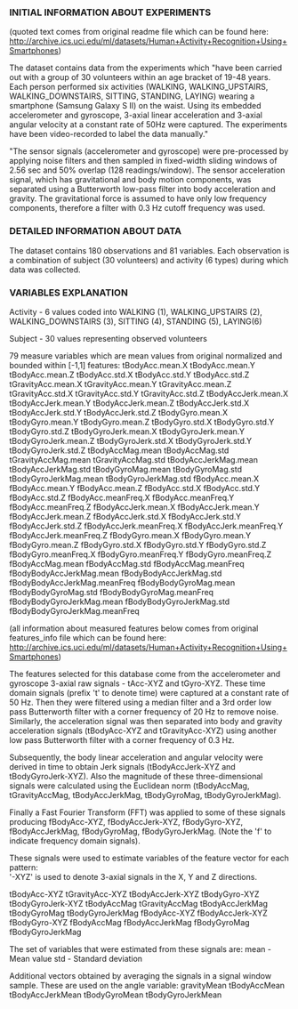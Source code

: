 ### INITIAL INFORMATION ABOUT EXPERIMENTS
(quoted text comes from original readme file which can be found here:
http://archive.ics.uci.edu/ml/datasets/Human+Activity+Recognition+Using+Smartphones)

The dataset contains data from the experiments which "have been carried out with a group of 30 volunteers within an age bracket of 19-48 years.
Each person performed six activities (WALKING, WALKING_UPSTAIRS, WALKING_DOWNSTAIRS, SITTING, STANDING, LAYING)
wearing a smartphone (Samsung Galaxy S II) on the waist.
Using its embedded accelerometer and gyroscope, 3-axial linear acceleration and 3-axial angular velocity
at a constant rate of 50Hz were captured.
The experiments have been video-recorded to label the data manually."

"The sensor signals (accelerometer and gyroscope) were pre-processed by applying noise filters
and then sampled in fixed-width sliding windows of 2.56 sec and 50% overlap (128 readings/window).
The sensor acceleration signal, which has gravitational and body motion components,
was separated using a Butterworth low-pass filter into body acceleration and gravity.
The gravitational force is assumed to have only low frequency components, therefore a filter
with 0.3 Hz cutoff frequency was used.



### DETAILED INFORMATION ABOUT DATA

The dataset contains 180 observations and 81 variables.
Each observation is a combination of subject (30 volunteers) and activity (6 types) during which data was collected.



### VARIABLES EXPLANATION

Activity - 6 values coded into WALKING (1), WALKING_UPSTAIRS (2), WALKING_DOWNSTAIRS (3), SITTING (4), STANDING (5), LAYING(6)

Subject - 30 values representing observed volunteers

79 measure variables which are mean values from original normalized and bounded within [-1,1] features:
  tBodyAcc.mean.X
  tBodyAcc.mean.Y
  tBodyAcc.mean.Z
  tBodyAcc.std.X
  tBodyAcc.std.Y
  tBodyAcc.std.Z
  tGravityAcc.mean.X
  tGravityAcc.mean.Y
  tGravityAcc.mean.Z
  tGravityAcc.std.X
  tGravityAcc.std.Y
  tGravityAcc.std.Z
  tBodyAccJerk.mean.X
  tBodyAccJerk.mean.Y
  tBodyAccJerk.mean.Z
  tBodyAccJerk.std.X
  tBodyAccJerk.std.Y
  tBodyAccJerk.std.Z
  tBodyGyro.mean.X
  tBodyGyro.mean.Y
  tBodyGyro.mean.Z
  tBodyGyro.std.X
  tBodyGyro.std.Y
  tBodyGyro.std.Z
  tBodyGyroJerk.mean.X
  tBodyGyroJerk.mean.Y
  tBodyGyroJerk.mean.Z
  tBodyGyroJerk.std.X
  tBodyGyroJerk.std.Y
  tBodyGyroJerk.std.Z
  tBodyAccMag.mean
  tBodyAccMag.std
  tGravityAccMag.mean
  tGravityAccMag.std
  tBodyAccJerkMag.mean
  tBodyAccJerkMag.std
  tBodyGyroMag.mean
  tBodyGyroMag.std
  tBodyGyroJerkMag.mean
  tBodyGyroJerkMag.std
  fBodyAcc.mean.X
  fBodyAcc.mean.Y
  fBodyAcc.mean.Z
  fBodyAcc.std.X
  fBodyAcc.std.Y
  fBodyAcc.std.Z
  fBodyAcc.meanFreq.X
  fBodyAcc.meanFreq.Y
  fBodyAcc.meanFreq.Z
  fBodyAccJerk.mean.X
  fBodyAccJerk.mean.Y
  fBodyAccJerk.mean.Z
  fBodyAccJerk.std.X
  fBodyAccJerk.std.Y
  fBodyAccJerk.std.Z
  fBodyAccJerk.meanFreq.X
  fBodyAccJerk.meanFreq.Y
  fBodyAccJerk.meanFreq.Z
  fBodyGyro.mean.X
  fBodyGyro.mean.Y
  fBodyGyro.mean.Z
  fBodyGyro.std.X
  fBodyGyro.std.Y
  fBodyGyro.std.Z
  fBodyGyro.meanFreq.X
  fBodyGyro.meanFreq.Y
  fBodyGyro.meanFreq.Z
  fBodyAccMag.mean
  fBodyAccMag.std
  fBodyAccMag.meanFreq
  fBodyBodyAccJerkMag.mean
  fBodyBodyAccJerkMag.std
  fBodyBodyAccJerkMag.meanFreq
  fBodyBodyGyroMag.mean
  fBodyBodyGyroMag.std
  fBodyBodyGyroMag.meanFreq
  fBodyBodyGyroJerkMag.mean
  fBodyBodyGyroJerkMag.std
  fBodyBodyGyroJerkMag.meanFreq

(all information about measured features below comes from original features_info file which can be found here:
http://archive.ics.uci.edu/ml/datasets/Human+Activity+Recognition+Using+Smartphones)

The features selected for this database come from the accelerometer and gyroscope 3-axial raw signals - tAcc-XYZ and tGyro-XYZ.
These time domain signals (prefix 't' to denote time) were captured at a constant rate of 50 Hz.
Then they were filtered using a median filter and a 3rd order low pass Butterworth filter with a corner frequency of 20 Hz to remove noise.
Similarly, the acceleration signal was then separated into body and gravity acceleration signals (tBodyAcc-XYZ and tGravityAcc-XYZ)
using another low pass Butterworth filter with a corner frequency of 0.3 Hz.

Subsequently, the body linear acceleration and angular velocity were derived in time to obtain Jerk signals
(tBodyAccJerk-XYZ and tBodyGyroJerk-XYZ). Also the magnitude of these three-dimensional signals were calculated
using the Euclidean norm (tBodyAccMag, tGravityAccMag, tBodyAccJerkMag, tBodyGyroMag, tBodyGyroJerkMag).

Finally a Fast Fourier Transform (FFT) was applied to some of these signals producing
fBodyAcc-XYZ, fBodyAccJerk-XYZ, fBodyGyro-XYZ, fBodyAccJerkMag, fBodyGyroMag, fBodyGyroJerkMag.
(Note the 'f' to indicate frequency domain signals).

These signals were used to estimate variables of the feature vector for each pattern:  
'-XYZ' is used to denote 3-axial signals in the X, Y and Z directions.

tBodyAcc-XYZ
tGravityAcc-XYZ
tBodyAccJerk-XYZ
tBodyGyro-XYZ
tBodyGyroJerk-XYZ
tBodyAccMag
tGravityAccMag
tBodyAccJerkMag
tBodyGyroMag
tBodyGyroJerkMag
fBodyAcc-XYZ
fBodyAccJerk-XYZ
fBodyGyro-XYZ
fBodyAccMag
fBodyAccJerkMag
fBodyGyroMag
fBodyGyroJerkMag

The set of variables that were estimated from these signals are:
mean - Mean value
std - Standard deviation

Additional vectors obtained by averaging the signals in a signal window sample. These are used on the angle variable:
gravityMean
tBodyAccMean
tBodyAccJerkMean
tBodyGyroMean
tBodyGyroJerkMean
